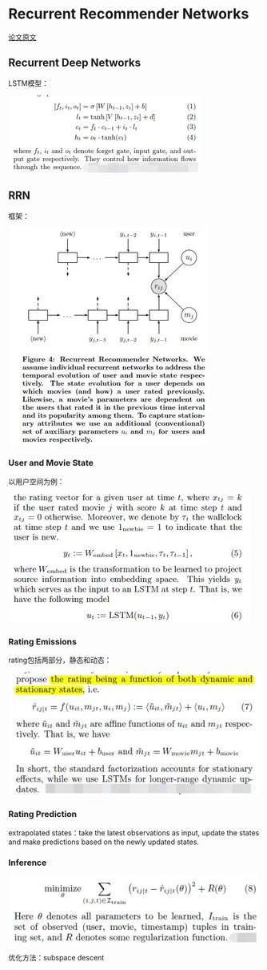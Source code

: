 # Recurrent Recommender Networks

[论文原文](https://github.com/chenboability/RecommenderSystem-Paper/blob/master/Deep%20Learning/paper/rrn.pdf)

## Recurrent Deep Networks

LSTM模型：

![](res/84.jpg)

## RRN

框架：

![](res/rrn.jpg)

### User and Movie State

以用户空间为例：

![](res/85.jpg)

### Rating Emissions

rating包括两部分，静态和动态：

![](res/86.jpg)

### Rating Prediction

extrapolated states：take the latest observations as input, update the states and make predictions based on the newly updated states.

### Inference

![](res/87.jpg)

优化方法：subspace descent
